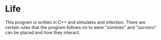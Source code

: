 # Life
This program is written in C++ and simulates and infection.
There are certain rules that the program follows on to were "zombies" and "surviors" can be placed and how they interact.
